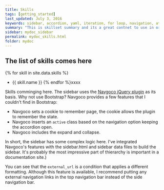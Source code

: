 ```yaml
---
title: Skills
tags: [getting_started]
last_updated: July 3, 2016
keywords: sidebar, accordion, yaml, iteration, for loop, navigation, attributes, conditional filtering
summary: "This is skillset summary and its a great contnet to use in order to propote. part of the theme that remembers your current page, highlights the active item, stays in a fixed position on the page, and more. This page explains a bit about how the sidebar was put together."
sidebar: mydoc_sidebar
permalink: mydoc_skills.html
folder: mydoc
---
```


## The list of skills comes here 

{% for skill in site.data.skills %}
  * {{ skill.name }}
{% endfor %}xxxx

Skills comminging here. The sidebar uses the [Navgoco jQuery plugin](https://github.com/tefra/navgoco) as its basis. Why not use Bootstrap? Navgoco provides a few features that I couldn't find in Bootstrap:

* Navgoco sets a cookie to remember page, the cookie allows the plugin to remember the state.
* Navgoco inserts an `active` class based on the navigation option keeping the accordion open.
* Navgoco includes the expand and collapse.

In short, the sidebar has some complex logic here. I've integrated Navgoco's features with the sidebar.html and sidebar data files to build the sidebar. It's probably the most impressive part of thierarchy is important in a documentation site.)

You can see that the `external_url` is a condition that applies a different formatting. Although this feature is available, I recommend putting any external navigation links in the top navigation bar instead of the side navigation bar.


